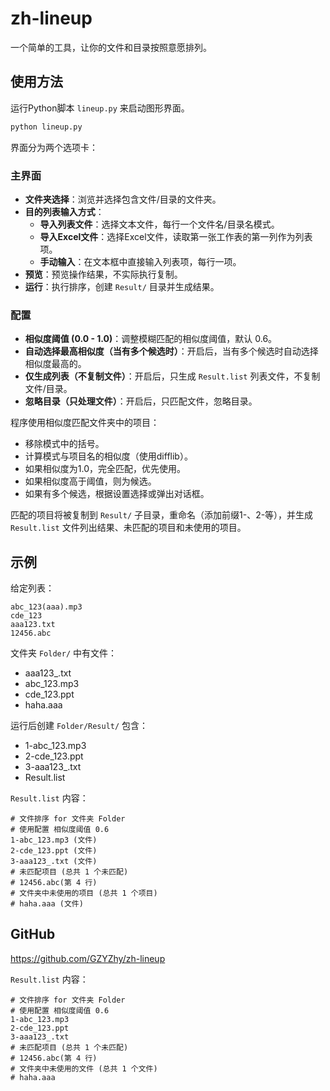 # zh-lineup
一个简单的工具，让你的文件和目录按照意愿排列。

## 使用方法

运行Python脚本 `lineup.py` 来启动图形界面。

```bash
python lineup.py
```

界面分为两个选项卡：

### 主界面
- **文件夹选择**：浏览并选择包含文件/目录的文件夹。
- **目的列表输入方式**：
  - **导入列表文件**：选择文本文件，每行一个文件名/目录名模式。
  - **导入Excel文件**：选择Excel文件，读取第一张工作表的第一列作为列表项。
  - **手动输入**：在文本框中直接输入列表项，每行一项。
- **预览**：预览操作结果，不实际执行复制。
- **运行**：执行排序，创建 `Result/` 目录并生成结果。

### 配置
- **相似度阈值 (0.0 - 1.0)**：调整模糊匹配的相似度阈值，默认 0.6。
- **自动选择最高相似度（当有多个候选时）**：开启后，当有多个候选时自动选择相似度最高的。
- **仅生成列表（不复制文件）**：开启后，只生成 `Result.list` 列表文件，不复制文件/目录。
- **忽略目录（只处理文件）**：开启后，只匹配文件，忽略目录。

程序使用相似度匹配文件夹中的项目：
- 移除模式中的括号。
- 计算模式与项目名的相似度（使用difflib）。
- 如果相似度为1.0，完全匹配，优先使用。
- 如果相似度高于阈值，则为候选。
- 如果有多个候选，根据设置选择或弹出对话框。

匹配的项目将被复制到 `Result/` 子目录，重命名（添加前缀1-、2-等），并生成 `Result.list` 文件列出结果、未匹配的项目和未使用的项目。

## 示例

给定列表：
```
abc_123(aaa).mp3
cde_123
aaa123.txt
12456.abc
```

文件夹 `Folder/` 中有文件：
- aaa123_.txt
- abc_123.mp3
- cde_123.ppt
- haha.aaa

运行后创建 `Folder/Result/` 包含：
- 1-abc_123.mp3
- 2-cde_123.ppt
- 3-aaa123_.txt
- Result.list

`Result.list` 内容：
```
# 文件排序 for 文件夹 Folder
# 使用配置 相似度阈值 0.6
1-abc_123.mp3 (文件)
2-cde_123.ppt (文件)
3-aaa123_.txt (文件)
# 未匹配项目 (总共 1 个未匹配)
# 12456.abc(第 4 行)
# 文件夹中未使用的项目 (总共 1 个项目)
# haha.aaa (文件)
```

## GitHub
https://github.com/GZYZhy/zh-lineup

`Result.list` 内容：
```
# 文件排序 for 文件夹 Folder
# 使用配置 相似度阈值 0.6
1-abc_123.mp3
2-cde_123.ppt
3-aaa123_.txt
# 未匹配项目 (总共 1 个未匹配)
# 12456.abc(第 4 行)
# 文件夹中未使用的文件 (总共 1 个文件)
# haha.aaa
```
